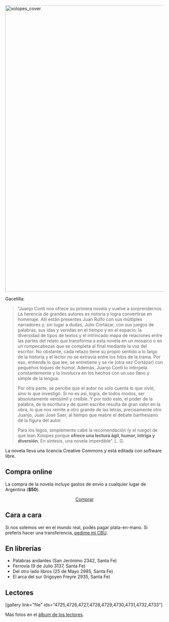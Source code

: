<html><body><img class="aligncenter size-large wp-image-4567" alt="xolopes_cover" src="/wp-content/uploads/2013/11/xolopes_cover-722x1024.jpg" width="640" height="907">



Gacetilla:

<blockquote>“Juanjo Conti nos ofrece su primera novela y vuelve a sorprendernos. La herencia de grandes autores es notoria y logra convertirse en homenaje. Allí están presentes Juan Rulfo con sus múltiples narradores y, sin lugar a dudas, Julio Cortázar, con sus juegos de palabras, sus idas y venidas en el tiempo y en el espacio, la diversidad de tipos de textos y el intrincado mapa de relaciones entre las partes del relato que transforma a esta novela en un mosaico o en un rompecabezas que se completa al final mediante la voz del escritor. No obstante, cada retazo tiene su propio sentido a lo largo de la historia y el lector no se extravía entre los hilos de la trama. Por eso, entiende lo que lee, se entretiene y se ríe (otra vez Cortázar) con pequeños toques de humor. Además, Juanjo Conti lo interpela constantemente y lo involucra en los hechos con un uso llano y simple de la lengua.



Por otra parte, se percibe que el autor no solo cuenta lo que vivió, sino lo que investigó. Si no es así, logra, de todos modos, ser absolutamente verosímil y creíble. Y por todo esto, el poder de la palabra, de la escritura y de quien escribe resulta de gran valor en la obra, lo que nos remite a otro grande de las letras, precisamente otro Juanjo, Juan José Saer, al tiempo que reabre el debate barthesiano de la figura del autor.



Para los legos, simplemente cabe la recomendación (y el ruego) de que lean Xolopes porque <strong>ofrece una lectura ágil, humor, intriga y diversión</strong>. En síntesis, una novela imperdible”. L. G.</blockquote>



La novela lleva una licencia Creative Commons y está editada con software libre.



<h2>Compra online</h2>

La compra de la novela incluye gastos de envío a cualquier lugar de Argentina (<strong>$50</strong>).



<p style="text-align: center;"><a class="blue-l-rn-ar" href="https://www.mercadopago.com/mla/checkout/pay?pref_id=38816302-8c2c4dc3-375c-48c3-b383-8a72ed8c25ff" name="MP-payButton">Comprar</a>

<script type="text/javascript">// <![CDATA[

(function(){function $MPBR_load(){window.$MPBR_loaded !== true &#038;& (function(){var s = document.createElement("script");s.type = "text/javascript";s.async = true;s.src = ("https:"==document.location.protocol?"https://www.mercadopago.com/org-img/jsapi/mptools/buttons/":"http://mp-tools.mlstatic.com/buttons/")+"render.js";var x = document.getElementsByTagName('script')[0];x.parentNode.insertBefore(s, x);window.$MPBR_loaded = true;})();}window.$MPBR_loaded !== true ? (window.attachEvent ?window.attachEvent('onload', $MPBR_load) : window.addEventListener('load', $MPBR_load, false)) : null;})();

// ]]></script>



</p><h2>Cara a cara</h2>

Si nos solemos ver en el mundo real, podés pagar plata-en-mano. Si preferís hacer una transferencia, <a href="mailto:jjconti@gmail.com">pedime mi CBU</a>.



<h2>En librerías</h2>

<ul>

<li>Palabras andantes (San Jerónimo 2342, Santa Fe)</li>

<li>Ferrovía (9 de Julio 3137, Santa Fe)</li>

<li>Del otro lado libros (25 de Mayo 2985, Santa Fe)</li>

<li>El arca del sur (Irigoyen Freyre 2935, Santa Fe)</li>

</ul>

<h2>Lectores</h2>

[gallery link="file" ids="4725,4726,4727,4728,4729,4730,4731,4732,4733"]



Más fotos en el <a href="https://www.facebook.com/juanjoconti/media_set?set=a.10203403910969342.1073741840.1559082191&amp;type=3" target="_blank">álbum de los lectores</a>.</body></html>